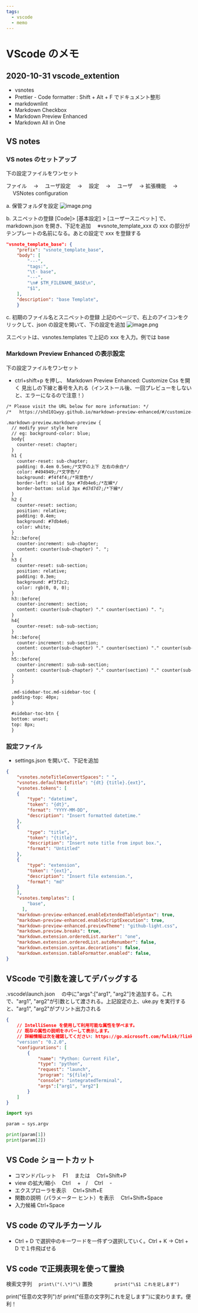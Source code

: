 ```yaml
---
tags:
  - vscode
  - memo
---
```


# VScode のメモ

## 2020-10-31 vscode_extention

- vsnotes
- Prettier - Code formatter : Shift + Alt + F でドキュメント整形
- markdownlint
- Markdown Checkbox
- Markdown Preview Enhanced
- Markdown All in One

## VS notes

### VS notes のセットアップ

下の設定ファイルをワンセット

ファイル　 → 　ユーザ設定　 → 　設定　 → 　ユーザ　 → 拡張機能　 → 　 VSNotes configuration

a. 保管フォルダを設定
![image.png](https://qiita-image-store.s3.ap-northeast-1.amazonaws.com/0/274127/5a541ed8-79be-c267-ed42-d0d11aabc75c.png)

b. スニペットの登録
[Code]> [基本設定] > [ユーザースニペット] で、markdown.json を開き、下記を追加
　※vsnote_template_xxx の xxx の部分がテンプレートの名前になる。あとの設定で xxx を登録する

```snipet.json
"vsnote_template_base": {
    "prefix": "vsnote_template_base",
    "body": [
        "---",
        "tags:",
        "\t- base",
        "---",
        "\n# $TM_FILENAME_BASE\n",
        "$1",
    ],
    "description": "base Template",
    }
```

c. 初期のファイル名とスニペットの登録
上記のページで、右上のアイコンをクリックして、json の設定を開いて、下の設定を追加
![image.png](https://qiita-image-store.s3.ap-northeast-1.amazonaws.com/0/274127/066206a6-5b89-de49-d493-dbb83544e194.png)

スニペットは、vsnotes.templates で上記の xxx を入力。例では base

### Markdown Preview Enhanced の表示設定

下の設定ファイルをワンセット

- ctrl+shift+p を押し、 Markdown Preview Enhanced: Customize Css を開く
  見出しの下線と番号を入れる（インストール後、一回プレビューをしないと、エラーになるので注意！）

```Markdown Preview Enhanced.json
/* Please visit the URL below for more information: */
/*   https://shd101wyy.github.io/markdown-preview-enhanced/#/customize-css */

.markdown-preview.markdown-preview {
  // modify your style here
  // eg: background-color: blue;
  body{
    counter-reset: chapter;
  }
  h1 {
    counter-reset: sub-chapter;
    padding: 0.4em 0.5em;/*文字の上下 左右の余白*/
    color: #494949;/*文字色*/
    background: #f4f4f4;/*背景色*/
    border-left: solid 5px #7db4e6;/*左線*/
    border-bottom: solid 3px #d7d7d7;/*下線*/
  }
  h2 {
    counter-reset: section;
    position: relative;
    padding: 0.4em;
    background: #7db4e6;
    color: white;
  }
  h2::before{
    counter-increment: sub-chapter;
    content: counter(sub-chapter) ". ";
  }
  h3 {
    counter-reset: sub-section;
    position: relative;
    padding: 0.3em;
    background: #f3f2c2;
    color: rgb(0, 0, 0);
  }
  h3::before{
    counter-increment: section;
    content: counter(sub-chapter) "." counter(section) ". ";    
  }
  h4{
    counter-reset: sub-sub-section;
  }
  h4::before{
    counter-increment: sub-section;
    content: counter(sub-chapter) "." counter(section) "." counter(sub-section) ".";    
  }
  h5::before{
    counter-increment: sub-sub-section;
    content: counter(sub-chapter) "." counter(section) "." counter(sub-section) "." counter(sub-sub-section) ".";    
  }
  }

  .md-sidebar-toc.md-sidebar-toc {
  padding-top: 40px;
  }

  #sidebar-toc-btn {
  bottom: unset;
  top: 8px;
  }
```

### 設定ファイル

- settings.json を開いて、下記を追加

```setting.json
{
    "vsnotes.noteTitleConvertSpaces": " ",
    "vsnotes.defaultNoteTitle": "{dt} {title}.{ext}",
    "vsnotes.tokens": [
    {
        "type": "datetime",
        "token": "{dt}",
        "format": "YYYY-MM-DD",
        "description": "Insert formatted datetime."
    },
    {
        "type": "title",
        "token": "{title}",
        "description": "Insert note title from input box.",
        "format": "Untitled"
    },
    {
        "type": "extension",
        "token": "{ext}",
        "description": "Insert file extension.",
        "format": "md"
    }
    ],
    "vsnotes.templates": [
        "base",
      ],
    "markdown-preview-enhanced.enableExtendedTableSyntax": true,
    "markdown-preview-enhanced.enableScriptExecution": true,
    "markdown-preview-enhanced.previewTheme": "github-light.css",
    "markdown.preview.breaks": true,
    "markdown.extension.orderedList.marker": "one",
    "markdown.extension.orderedList.autoRenumber": false,
    "markdown.extension.syntax.decorations": false,
    "markdown.extension.tableFormatter.enabled": false,
}
```

## VScode で引数を渡してデバッグする

.vscode\launch.json 　の中に"args":["arg1", "arg2"]を追加する。これで、"arg1", "arg2"が引数として渡される。上記設定の上、uke.py を実行すると、"arg1", "arg2"がプリント出力される

```launch.json
{
    // IntelliSense を使用して利用可能な属性を学べます。
    // 既存の属性の説明をホバーして表示します。
    // 詳細情報は次を確認してください: https://go.microsoft.com/fwlink/?linkid=830387
    "version": "0.2.0",
    "configurations": [
        {
            "name": "Python: Current File",
            "type": "python",
            "request": "launch",
            "program": "${file}",
            "console": "integratedTerminal",
            "args":["arg1", "arg2"]
        }
    ]
}
```

```uke.py
import sys

param = sys.argv

print(param[1])
print(param[2])
```

## VS Code ショートカット

- コマンドパレット　 F1 　または　 Ctrl+Shift+P
- view の拡大/縮小　 Ctrl 　+　/　 Ctrl 　-
- エクスプローラを表示　 Ctrl+Shift+E
- 関数の説明（パラメーター ヒント）を表示　 Ctrl+Shift+Space
- 入力候補 Ctrl+Space

## VS code のマルチカーソル

- Ctrl + D で選択中のキーワードを一件ずつ選択していく。Ctrl + K -> Ctrl + D で１件飛ばせる

## VS code で正規表現を使って置換

検索文字列　 `print\("(.\*)"\)`
置換　　　　 `print("\$1 これを足します")`

print("任意の文字列")が print("任意の文字列これを足します")に変わります。便利！
